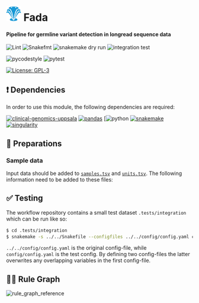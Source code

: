# <img src="images/hydragenetics.png" width=40 /> Fada


#### Pipeline for germline variant detection in longread sequence data

![Lint](https://github.com/clinical-genomics-uppsala/fada/actions/workflows/lint.yaml/badge.svg?branch=develop)
![Snakefmt](https://github.com/clinical-genomics-uppsala/fada/actions/workflows/snakefmt.yaml/badge.svg?branch=develop)
![snakemake dry run](https://github.com/clinical-genomics-uppsala/fada/actions/workflows/snakemake-dry-run.yaml/badge.svg?branch=develop)
![integration test](https://github.com/clinical-genomics-uppsala/fada/actions/workflows/integration.yaml/badge.svg?branch=develop)

![pycodestyle](https://github.com/clinical-genomics-uppsala/fada/actions/workflows/pycodestyle.yaml/badge.svg?branch=develop)
![pytest](https://github.com/clinical-genomics-uppsala/fada/actions/workflows/pytest.yaml/badge.svg?branch=develop)

[![License: GPL-3](https://img.shields.io/badge/License-GPL3-yellow.svg)](https://opensource.org/licenses/gpl-3.0.html)


## :heavy_exclamation_mark: Dependencies

In order to use this module, the following dependencies are required:

[![clinical-genomics-uppsala](https://img.shields.io/badge/hydragenetics-v3.0.0-blue)](https://github.com/hydra-genetics/)
[![pandas](https://img.shields.io/badge/pandas-1.3.1-blue)](https://pandas.pydata.org/)
[![python](https://img.shields.io/badge/python-3.9-blue)
[![snakemake](https://img.shields.io/badge/snakemake-7.26.0-blue)](https://snakemake.readthedocs.io/en/stable/)
[![singularity](https://img.shields.io/badge/singularity-3.11.0-blue)](https://sylabs.io/docs/)

## :school_satchel: Preparations

### Sample data

Input data should be added to [`samples.tsv`](https://github.com/hydra-genetics/fada/blob/develop/config/samples.tsv)
and [`units.tsv`](https://github.com/hydra-genetics/fada/blob/develop/config/units.tsv).
The following information need to be added to these files:



## :white_check_mark: Testing

The workflow repository contains a small test dataset `.tests/integration` which can be run like so:

```bash
$ cd .tests/integration
$ snakemake -s ../../Snakefile --configfiles ../../config/config.yaml config/config.yaml -j1 --use-singularity
```
`../../config/config.yaml` is the original config-file, while `config/config.yaml` is the test config. By defining two config-files the latter overwrites any overlapping variables in the first config-file.

## :judge: Rule Graph
![rule_graph_reference](images/rulegraph.svg)